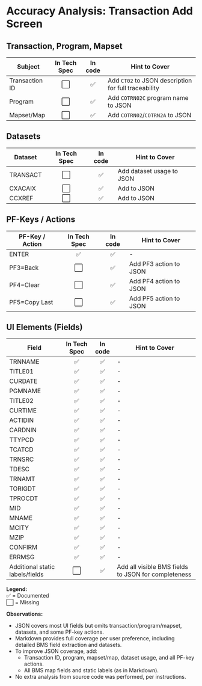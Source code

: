 # Accuracy Analysis: Transaction Add Screen

## Transaction, Program, Mapset
| Subject        | In Tech Spec | In code | Hint to Cover |
|----------------|:-------:|:-----------:|--------------|
| Transaction ID |   ⬜    |     ✅      | Add `CT02` to JSON description for full traceability |
| Program        |   ⬜    |     ✅      | Add `COTRN02C` program name to JSON |
| Mapset/Map     |   ⬜    |     ✅      | Add `COTRN02`/`COTRN2A` to JSON |

## Datasets
| Dataset    | In Tech Spec | In code | Hint to Cover |
|------------|:-------:|:-----------:|--------------|
| TRANSACT   |   ⬜    |     ✅      | Add dataset usage to JSON |
| CXACAIX    |   ⬜    |     ✅      | Add to JSON |
| CCXREF     |   ⬜    |     ✅      | Add to JSON |

## PF-Keys / Actions
| PF-Key / Action | In Tech Spec | In code | Hint to Cover |
|-----------------|:-------:|:-----------:|--------------|
| ENTER           |   ✅    |     ✅      | -            |
| PF3=Back        |   ⬜    |     ✅      | Add PF3 action to JSON |
| PF4=Clear       |   ⬜    |     ✅      | Add PF4 action to JSON |
| PF5=Copy Last   |   ⬜    |     ✅      | Add PF5 action to JSON |

## UI Elements (Fields)
| Field      | In Tech Spec | In code | Hint to Cover |
|------------|:-------:|:-----------:|--------------|
| TRNNAME    |   ✅    |     ✅      | -            |
| TITLE01    |   ✅    |     ✅      | -            |
| CURDATE    |   ✅    |     ✅      | -            |
| PGMNAME    |   ✅    |     ✅      | -            |
| TITLE02    |   ✅    |     ✅      | -            |
| CURTIME    |   ✅    |     ✅      | -            |
| ACTIDIN    |   ✅    |     ✅      | -            |
| CARDNIN    |   ✅    |     ✅      | -            |
| TTYPCD     |   ✅    |     ✅      | -            |
| TCATCD     |   ✅    |     ✅      | -            |
| TRNSRC     |   ✅    |     ✅      | -            |
| TDESC      |   ✅    |     ✅      | -            |
| TRNAMT     |   ✅    |     ✅      | -            |
| TORIGDT    |   ✅    |     ✅      | -            |
| TPROCDT    |   ✅    |     ✅      | -            |
| MID        |   ✅    |     ✅      | -            |
| MNAME      |   ✅    |     ✅      | -            |
| MCITY      |   ✅    |     ✅      | -            |
| MZIP       |   ✅    |     ✅      | -            |
| CONFIRM    |   ✅    |     ✅      | -            |
| ERRMSG     |   ✅    |     ✅      | -            |
| Additional static labels/fields | ⬜ | ✅ | Add all visible BMS fields to JSON for completeness |

**Legend:**  
✅ = Documented  
⬜ = Missing

**Observations:**
- JSON covers most UI fields but omits transaction/program/mapset, datasets, and some PF-key actions.
- Markdown provides full coverage per user preference, including detailed BMS field extraction and datasets.
- To improve JSON coverage, add:
  - Transaction ID, program, mapset/map, dataset usage, and all PF-key actions.
  - All BMS map fields and static labels (as in Markdown).
- No extra analysis from source code was performed, per instructions.
